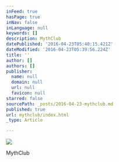 ```yaml
---
inFeed: true
hasPage: true
inNav: false
inLanguage: null
keywords: []
description: MythClub
datePublished: '2016-04-23T05:40:15.421Z'
dateModified: '2016-04-23T05:39:56.224Z'
title: ''
author: []
authors: []
publisher:
  name: null
  domain: null
  url: null
  favicon: null
starred: false
sourcePath: _posts/2016-04-23-mythclub.md
published: true
url: mythclub/index.html
_type: Article

---
```

![](https://the-grid-user-content.s3-us-west-2.amazonaws.com/c779b835-99a9-443b-9cbc-14579549e991.jpg)

MythClub